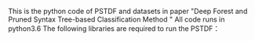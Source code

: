 This is the python code of PSTDF and datasets in paper "Deep Forest and Pruned Syntax Tree-based Classification Method "
All code runs in python3.6
The following libraries are required to run the PSTDF：

